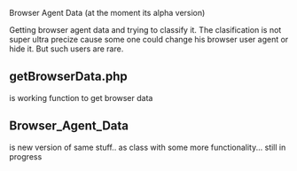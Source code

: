Browser Agent Data (at the moment its alpha version)

Getting browser agent data and trying to classify it.
The clasification is not super ultra precize cause some one could change his browser user agent or hide it.
But such users are rare.

getBrowserData.php
--------------------------
is working function to get browser data

Browser_Agent_Data
----------------------------------
is new version of same stuff.. as class with some more functionality... still in progress



